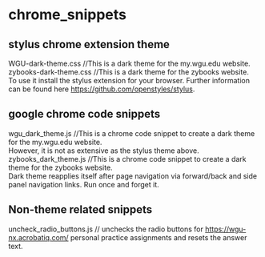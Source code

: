 # chrome_snippets
## stylus chrome extension theme  
WGU-dark-theme.css  //This is a dark theme for the my.wgu.edu website.  
zybooks-dark-theme.css  //This is a dark theme for the zybooks website.  
  To use it install the stylus extension for your browser.  Further information can be found here https://github.com/openstyles/stylus.
## google chrome code snippets  
wgu_dark_theme.js //This is a chrome code snippet to create a dark theme for the my.wgu.edu website.  
However, it is not as extensive as the stylus theme above.  
zybooks_dark_theme.js //This is a chrome code snippet to create a dark theme for the zybooks website.  
Dark theme reapplies itself after page navigation via forward/back and side panel navigation links.  Run once and forget it.

## Non-theme related snippets
uncheck_radio_buttons.js // unchecks the radio buttons for https://wgu-nx.acrobatiq.com/ personal practice assignments and resets the answer text.
